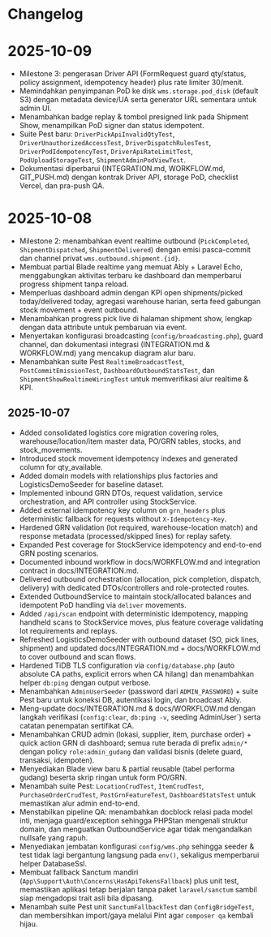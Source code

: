 # Changelog
# 2025-10-09
- Milestone 3: pengerasan Driver API (FormRequest guard qty/status, policy assignment, idempotency header) plus rate limiter 30/menit.
- Memindahkan penyimpanan PoD ke disk `wms.storage.pod_disk` (default S3) dengan metadata device/UA serta generator URL sementara untuk admin UI.
- Menambahkan badge replay & tombol presigned link pada Shipment Show, menampilkan PoD signer dan status idempotent.
- Suite Pest baru: `DriverPickApiInvalidQtyTest`, `DriverUnauthorizedAccessTest`, `DriverDispatchRulesTest`, `DriverPodIdempotencyTest`, `DriverApiRateLimitTest`, `PodUploadStorageTest`, `ShipmentAdminPodViewTest`.
- Dokumentasi diperbarui (INTEGRATION.md, WORKFLOW.md, GIT_PUSH.md) dengan kontrak Driver API, storage PoD, checklist Vercel, dan pra-push QA.

# 2025-10-08
- Milestone 2: menambahkan event realtime outbound (`PickCompleted`, `ShipmentDispatched`, `ShipmentDelivered`) dengan emisi pasca-commit dan channel privat `wms.outbound.shipment.{id}`.
- Membuat partial Blade realtime yang memuat Ably + Laravel Echo, menggabungkan aktivitas terbaru ke dashboard dan memperbarui progress shipment tanpa reload.
- Memperluas dashboard admin dengan KPI open shipments/picked today/delivered today, agregasi warehouse harian, serta feed gabungan stock movement + event outbound.
- Menambahkan progress pick live di halaman shipment show, lengkap dengan data attribute untuk pembaruan via event.
- Menyertakan konfigurasi broadcasting (`config/broadcasting.php`), guard channel, dan dokumentasi integrasi (INTEGRATION.md & WORKFLOW.md) yang mencakup diagram alur baru.
- Menambahkan suite Pest `RealtimeBroadcastTest`, `PostCommitEmissionTest`, `DashboardOutboundStatsTest`, dan `ShipmentShowRealtimeWiringTest` untuk memverifikasi alur realtime & KPI.
## 2025-10-07
- Added consolidated logistics core migration covering roles, warehouse/location/item master data, PO/GRN tables, stocks, and stock_movements.
- Introduced stock movement idempotency indexes and generated column for qty_available.
- Added domain models with relationships plus factories and LogisticsDemoSeeder for baseline dataset.
- Implemented inbound GRN DTOs, request validation, service orchestration, and API controller using StockService.
- Added external idempotency key column on `grn_headers` plus deterministic fallback for requests without `X-Idempotency-Key`.
- Hardened GRN validation (lot required, warehouse-location match) and response metadata (processed/skipped lines) for replay safety.
- Expanded Pest coverage for StockService idempotency and end-to-end GRN posting scenarios.
- Documented inbound workflow in docs/WORKFLOW.md and integration contract in docs/INTEGRATION.md.
- Delivered outbound orchestration (allocation, pick completion, dispatch, delivery) with dedicated DTOs/controllers and role-protected routes.
- Extended OutboundService to maintain stock/allocated balances and idempotent PoD handling via `deliver` movements.
- Added `/api/scan` endpoint with deterministic idempotency, mapping handheld scans to StockService moves, plus feature coverage validating lot requirements and replays.
- Refreshed LogisticsDemoSeeder with outbound dataset (SO, pick lines, shipment) and updated docs/INTEGRATION.md + docs/WORKFLOW.md to cover outbound and scan flows.
- Hardened TiDB TLS configuration via `config/database.php` (auto absolute CA paths, explicit errors when CA hilang) dan menambahkan helper `db:ping` dengan output verbose.
- Menambahkan `AdminUserSeeder` (password dari `ADMIN_PASSWORD`) + suite Pest baru untuk koneksi DB, autentikasi login, dan broadcast Ably.
- Meng-update docs/INTEGRATION.md & docs/WORKFLOW.md dengan langkah verifikasi (`config:clear`, `db:ping -v`, seeding AdminUser`) serta catatan penempatan sertifikat CA.
- Menambahkan CRUD admin (lokasi, supplier, item, purchase order) + quick action GRN di dashboard; semua rute berada di prefix `admin/*` dengan policy `role:admin_gudang` dan validasi bisnis (delete guard, transaksi, idempoten).
- Menyediakan Blade view baru & partial reusable (tabel performa gudang) beserta skrip ringan untuk form PO/GRN.
- Menambah suite Pest: `LocationCrudTest`, `ItemCrudTest`, `PurchaseOrderCrudTest`, `PostGrnFeatureTest`, `DashboardStatsTest` untuk memastikan alur admin end-to-end.
- Menstabilkan pipeline QA: menambahkan docblock relasi pada model inti, menjaga guard/exception sehingga PHPStan mengenali struktur domain, dan menguatkan OutboundService agar tidak mengandalkan nullsafe yang rapuh.
- Menyediakan jembatan konfigurasi `config/wms.php` sehingga seeder & test tidak lagi bergantung langsung pada `env()`, sekaligus memperbarui helper DatabaseSsl.
- Membuat fallback Sanctum mandiri (`App\Support\Auth\Concerns\HasApiTokensFallback`) plus unit test, memastikan aplikasi tetap berjalan tanpa paket `laravel/sanctum` sambil siap mengadopsi trait asli bila dipasang.
- Menambah suite Pest unit `SanctumFallbackTest` dan `ConfigBridgeTest`, dan membersihkan import/gaya melalui Pint agar `composer qa` kembali hijau.
